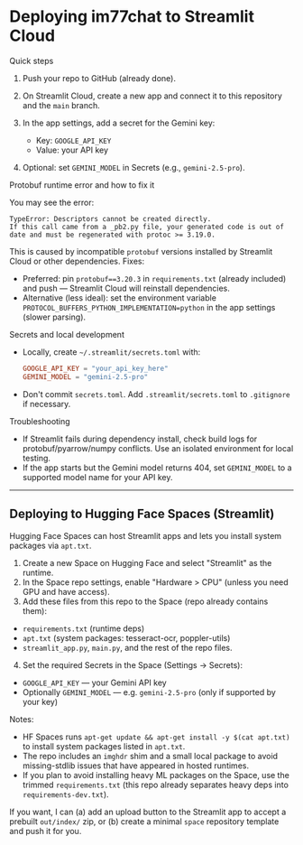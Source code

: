 # Deploying im77chat to Streamlit Cloud

Quick steps

1. Push your repo to GitHub (already done).
2. On Streamlit Cloud, create a new app and connect it to this repository and the `main` branch.
3. In the app settings, add a secret for the Gemini key:

   - Key: `GOOGLE_API_KEY`
   - Value: your API key

4. Optional: set `GEMINI_MODEL` in Secrets (e.g., `gemini-2.5-pro`).

Protobuf runtime error and how to fix it

You may see the error:

```
TypeError: Descriptors cannot be created directly.
If this call came from a _pb2.py file, your generated code is out of date and must be regenerated with protoc >= 3.19.0.
```

This is caused by incompatible `protobuf` versions installed by Streamlit Cloud or other dependencies. Fixes:

- Preferred: pin `protobuf==3.20.3` in `requirements.txt` (already included) and push — Streamlit Cloud will reinstall dependencies.
- Alternative (less ideal): set the environment variable `PROTOCOL_BUFFERS_PYTHON_IMPLEMENTATION=python` in the app settings (slower parsing).

Secrets and local development

- Locally, create `~/.streamlit/secrets.toml` with:

  ```toml
  GOOGLE_API_KEY = "your_api_key_here"
  GEMINI_MODEL = "gemini-2.5-pro"
  ```

- Don't commit `secrets.toml`. Add `.streamlit/secrets.toml` to `.gitignore` if necessary.

Troubleshooting

- If Streamlit fails during dependency install, check build logs for protobuf/pyarrow/numpy conflicts. Use an isolated environment for local testing.
- If the app starts but the Gemini model returns 404, set `GEMINI_MODEL` to a supported model name for your API key.

---

## Deploying to Hugging Face Spaces (Streamlit)

Hugging Face Spaces can host Streamlit apps and lets you install system packages via `apt.txt`.

1. Create a new Space on Hugging Face and select "Streamlit" as the runtime.
2. In the Space repo settings, enable "Hardware > CPU" (unless you need GPU and have access).
3. Add these files from this repo to the Space (repo already contains them):
  - `requirements.txt` (runtime deps)
  - `apt.txt` (system packages: tesseract-ocr, poppler-utils)
  - `streamlit_app.py`, `main.py`, and the rest of the repo files.
4. Set the required Secrets in the Space (Settings -> Secrets):
  - `GOOGLE_API_KEY` — your Gemini API key
  - Optionally `GEMINI_MODEL` — e.g. `gemini-2.5-pro` (only if supported by your key)

Notes:
- HF Spaces runs `apt-get update && apt-get install -y $(cat apt.txt)` to install system packages listed in `apt.txt`.
- The repo includes an `imghdr` shim and a small local package to avoid missing-stdlib issues that have appeared in hosted runtimes.
- If you plan to avoid installing heavy ML packages on the Space, use the trimmed `requirements.txt` (this repo already separates heavy deps into `requirements-dev.txt`).

If you want, I can (a) add an upload button to the Streamlit app to accept a prebuilt `out/index/` zip, or (b) create a minimal `space` repository template and push it for you.
